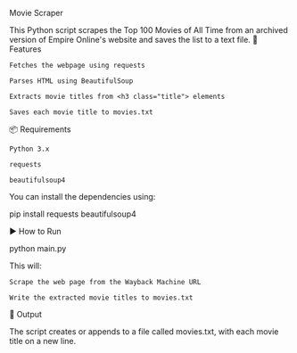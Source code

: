  Movie Scraper

This Python script scrapes the Top 100 Movies of All Time from an archived version of Empire Online's website and saves the list to a text file.
🔧 Features

    Fetches the webpage using requests

    Parses HTML using BeautifulSoup

    Extracts movie titles from <h3 class="title"> elements

    Saves each movie title to movies.txt

📦 Requirements

    Python 3.x

    requests

    beautifulsoup4

You can install the dependencies using:

pip install requests beautifulsoup4

▶️ How to Run

python main.py

This will:

    Scrape the web page from the Wayback Machine URL

    Write the extracted movie titles to movies.txt

📁 Output

The script creates or appends to a file called movies.txt, with each movie title on a new line.

